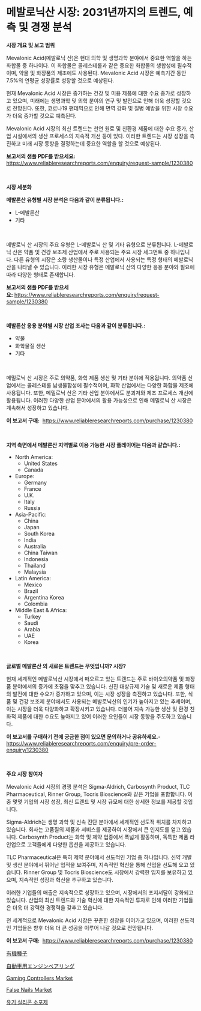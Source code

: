 <p><h1>메발로닉산 시장: 2031년까지의 트렌드, 예측 및 경쟁 분석</h1></p><p><strong>시장 개요 및 보고 범위</strong></p>
<p><p>Mevalonic Acid(메발로닉 산)은 현대 의학 및 생명과학 분야에서 중요한 역할을 하는 화합물 중 하나이다. 이 화합물은 콜레스테롤과 같은 중요한 화합물의 생합성에 필수적이며, 약물 및 화장품의 제조에도 사용된다. Mevalonic Acid 시장은 예측기간 동안 7.5%의 연평균 성장률로 성장할 것으로 예상된다. </p><p>현재 Mevalonic Acid 시장은 증가하는 건강 및 미용 제품에 대한 수요 증가로 성장하고 있으며, 미래에는 생명과학 및 의학 분야의 연구 및 발전으로 인해 더욱 성장할 것으로 전망된다. 또한, 코로나19 팬데믹으로 인해 면역 강화 및 질병 예방을 위한 시장 수요가 더욱 증가할 것으로 예측된다.</p><p>Mevalonic Acid 시장의 최신 트렌드는 천연 원료 및 친환경 제품에 대한 수요 증가, 산업 시설에서의 생산 프로세스의 지속적 개선 등이 있다. 이러한 트렌드는 시장 성장을 촉진하고 미래 시장 동향을 결정하는데 중요한 역할을 할 것으로 예상된다.</p></p>
<p><strong>보고서의 샘플 PDF를 받으세요:</strong> <a href="https://www.reliableresearchreports.com/enquiry/request-sample/1230380">https://www.reliableresearchreports.com/enquiry/request-sample/1230380</a></p>
<p>&nbsp;</p>
<p><strong>시장 세분화</strong></p>
<p><strong>메발론산 유형별 시장 분석은 다음과 같이 분류됩니다.:</strong></p>
<p><ul><li>L-메발론산</li><li>기타</li></ul></p>
<p>&nbsp;</p>
<p><p>메발로닉 산 시장의 주요 유형은 L-메발로닉 산 및 기타 유형으로 분류됩니다. L-메발로닉 산은 약품 및 건강 보조제 산업에서 주로 사용되는 주요 시장 세그먼트 중 하나입니다. 다른 유형의 시장은 소량 생산물이나 특정 산업에서 사용되는 특정 형태의 메발로닉 산을 나타낼 수 있습니다. 이러한 시장 유형은 메발로닉 산의 다양한 응용 분야와 필요에 따라 다양한 형태로 존재합니다.</p></p>
<p><strong>보고서의 샘플 PDF를 받으세요:</strong>&nbsp;<a href="https://www.reliableresearchreports.com/enquiry/request-sample/1230380">https://www.reliableresearchreports.com/enquiry/request-sample/1230380</a></p>
<p>&nbsp;</p>
<p><strong> 메발론산 응용 분야별 시장 산업 조사는 다음과 같이 분류됩니다.:</strong></p>
<p><ul><li>약물</li><li>화학물질 생산</li><li>기타</li></ul></p>
<p>&nbsp;</p>
<p><p>메밀로닉 산 시장은 주로 의약품, 화학 제품 생산 및 기타 분야에 적용됩니다. 의약품 산업에서는 콜레스테롤 남생물합성에 필수적이며, 화학 산업에서는 다양한 화합물 제조에 사용됩니다. 또한, 메밀로닉 산은 기타 산업 분야에서도 분괴저와 제조 프로세스 개선에 활용됩니다. 이러한 다양한 산업 분야에서의 활용 가능성으로 인해 메밀로닉 산 시장은 계속해서 성장하고 있습니다.</p></p>
<p><strong>이 보고서 구매:</strong>&nbsp; <a href="https://www.reliableresearchreports.com/purchase/1230380">https://www.reliableresearchreports.com/purchase/1230380</a></p>
<p>&nbsp;</p>
<p><strong>지역 측면에서 메발론산 지역별로 이용 가능한 시장 플레이어는 다음과 같습니다.:</strong></p>
<p><ul>
    <li>
        North America:
        <ul>
            <li>United States</li>
            <li>Canada</li>
        </ul>
    </li>
    <li>
        Europe:
        <ul>
            <li>Germany</li>
            <li>France</li>
            <li>U.K.</li>
            <li>Italy</li>
            <li>Russia</li>
        </ul>
    </li>
    <li>
        Asia-Pacific:
        <ul>
            <li>China</li>
            <li>Japan</li>
            <li>South Korea</li>
            <li>India</li>
            <li>Australia</li>
            <li>China Taiwan</li>
            <li>Indonesia</li>
            <li>Thailand</li>
            <li>Malaysia</li>
        </ul>
    </li>
    <li>
        Latin America:
        <ul>
            <li>Mexico</li>
            <li>Brazil</li>
            <li>Argentina Korea</li>
            <li>Colombia</li>
        </ul>
    </li>
    <li>
        Middle East & Africa:
        <ul>
            <li>Turkey</li>
            <li>Saudi</li>
            <li>Arabia</li>
            <li>UAE</li>
            <li>Korea</li>
        </ul>
    </li>
    </ul></p>
<p>&nbsp;</p>
<p><strong>글로벌 메발론산 의 새로운 트렌드는 무엇입니까? 시장?</strong></p>
<p><p>현재 세계적인 메발로닉산 시장에서 떠오르고 있는 트렌드는 주로 바이오의약품 및 화장품 분야에서의 증가에 초점을 맞추고 있습니다. 신진 대상규제 기술 및 새로운 제품 형태의 발전에 대한 수요가 증가하고 있으며, 이는 시장 성장을 촉진하고 있습니다. 또한, 식품 및 건강 보조제 분야에서도 사용되는 메발로닉산의 인기가 높아지고 있는 추세이며, 이는 시장을 더욱 다양화하고 확장시키고 있습니다. 더불어 지속 가능한 생산 및 환경 친화적 제품에 대한 수요도 높아지고 있어 이러한 요인들이 시장 동향을 주도하고 있습니다.</p></p>
<p><strong>이 보고서를 구매하기 전에 궁금한 점이 있으면 문의하거나 공유하세요.</strong>- <a href="https://www.reliableresearchreports.com/enquiry/pre-order-enquiry/1230380">https://www.reliableresearchreports.com/enquiry/pre-order-enquiry/1230380</a></p>
<p>&nbsp;</p>
<p><strong>주요 시장 참여자</strong></p>
<p><p>Mevalonic Acid 시장의 경쟁 분석은 Sigma-Aldrich, Carbosynth Product, TLC Pharmaceutical, Rinner Group, Tocris Bioscience와 같은 기업을 포함합니다. 이 중 몇몇 기업의 시장 성장, 최신 트렌드 및 시장 규모에 대한 상세한 정보를 제공할 것입니다.</p><p>Sigma-Aldrich는 생명 과학 및 신속 진단 분야에서 세계적인 선도적 위치를 차지하고 있습니다. 회사는 고품질의 제품과 서비스를 제공하여 시장에서 큰 인지도를 얻고 있습니다. Carbosynth Product는 화학 및 제약 업종에서 폭넓게 활동하며, 독특한 제품 라인업으로 고객들에게 다양한 옵션을 제공하고 있습니다.</p><p>TLC Pharmaceutical은 특히 제약 분야에서 선도적인 기업 중 하나입니다. 신약 개발 및 생산 분야에서 뛰어난 업적을 보여주며, 지속적인 혁신을 통해 산업을 선도해 오고 있습니다. Rinner Group 및 Tocris Bioscience도 시장에서 강력한 입지를 보유하고 있으며, 지속적인 성장과 혁신을 추구하고 있습니다.</p><p>이러한 기업들의 매출은 지속적으로 성장하고 있으며, 시장에서의 포지셔달이 강화되고 있습니다. 산업의 최신 트렌드와 기술 혁신에 대한 지속적인 투자로 인해 이러한 기업들은 더욱 더 강력한 경쟁력을 갖추고 있습니다.</p><p>전 세계적으로 Mevalonic Acid 시장은 꾸준한 성장을 이어가고 있으며, 이러한 선도적인 기업들은 향후 더욱 더 큰 성공을 이루어 나갈 것으로 전망됩니다.</p></p>
<p><strong>이 보고서 구매:</strong>&nbsp;&nbsp;<a href="https://www.reliableresearchreports.com/purchase/1230380">https://www.reliableresearchreports.com/purchase/1230380</a></p>
<p><p><a href="https://github.com/adcxff01450218/Market-Research-Report-List-1/blob/main/38342804117.md">有機種子</a></p><p><a href="https://github.com/xnljig2898992/Market-Research-Report-List-1/blob/main/56251964116.md">自動車用エンジンベアリング</a></p><p><a href="https://github.com/sonuprakash1/Market-Research-Report-List-1/blob/main/gaming-controllers-market.md">Gaming Controllers Market</a></p><p><a href="https://github.com/jhcraigie/Market-Research-Report-List-2/blob/main/false-nails-market.md">False Nails Market</a></p><p><a href="https://github.com/trmesnao7959541/Market-Research-Report-List-1/blob/main/19947763719.md">유기 실리콘 소포제</a></p></p>
